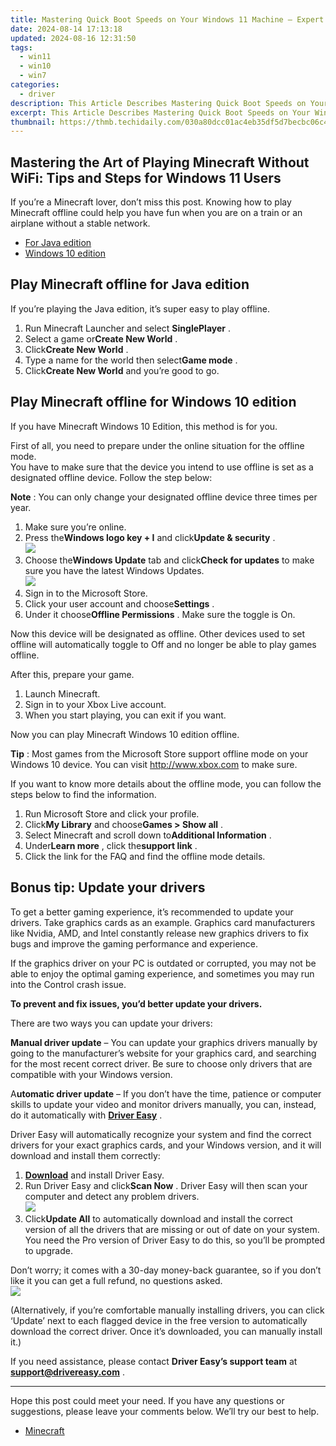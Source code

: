 ```yaml
---
title: Mastering Quick Boot Speeds on Your Windows 11 Machine – Expert Advice
date: 2024-08-14 17:13:18
updated: 2024-08-16 12:31:50
tags:
  - win11
  - win10
  - win7
categories:
  - driver
description: This Article Describes Mastering Quick Boot Speeds on Your Windows 11 Machine – Expert Advice
excerpt: This Article Describes Mastering Quick Boot Speeds on Your Windows 11 Machine – Expert Advice
thumbnail: https://thmb.techidaily.com/030a80dcc01ac4eb35df5d7becbc06c4dd790eaec3e87ce12f12836d8ba534a0.jpg
---
```


## Mastering the Art of Playing Minecraft Without WiFi: Tips and Steps for Windows 11 Users

If you’re a Minecraft lover, don’t miss this post. Knowing how to play Minecraft offline could help you have fun when you are on a train or an airplane without a stable network.

* [For Java edition](https://tools.techidaily.com/drivereasy/download/)
* [Windows 10 edition](https://tools.techidaily.com/drivereasy/download/)

## Play Minecraft offline for Java edition

 If you’re playing the Java edition, it’s super easy to play offline.

1. Run Minecraft Launcher and select **SinglePlayer**  .
2. Select a game or**Create New World** .
3. Click**Create New World** .
4. Type a name for the world then select**Game mode** .
5. Click**Create New World** and you’re good to go.

## Play Minecraft offline for Windows 10 edition

If you have Minecraft Windows 10 Edition, this method is for you.

 First of all, you need to prepare under the online situation for the offline mode.  
 You have to make sure that the device you intend to use offline is set as a designated offline device. Follow the step below:

**Note** : You can only change your designated offline device three times per year.

1. Make sure you’re online.
2. Press the**Windows logo key + I** and click**Update & security** .  
![](https://images.drivereasy.com/wp-content/uploads/2019/11/update-1.jpg)
3. Choose the**Windows Update** tab and click**Check for updates** to make sure you have the latest Windows Updates.  
![](https://images.drivereasy.com/wp-content/uploads/2019/09/update.jpg)
4. Sign in to the Microsoft Store.
5. Click your user account and choose**Settings** .
6. Under it choose**Offline Permissions** . Make sure the toggle is On.

 Now this device will be designated as offline. Other devices used to set offline will automatically toggle to Off and no longer be able to play games offline.

After this, prepare your game.

1. Launch Minecraft.
2. Sign in to your Xbox Live account.
3. When you start playing, you can exit if you want.

Now you can play Minecraft Windows 10 edition offline.

**Tip** : Most games from the Microsoft Store support offline mode on your Windows 10 device. You can visit <http://www.xbox.com> to make sure.

 If you want to know more details about the offline mode, you can follow the steps below to find the information.

1. Run Microsoft Store and click your profile.
2. Click**My Library** and choose**Games > Show all** .
3. Select Minecraft and scroll down to**Additional Information** .
4. Under**Learn more** , click the**support link** .
5. Click the link for the FAQ and find the offline mode details.

## Bonus tip: Update your drivers

 To get a better gaming experience, it’s recommended to update your drivers. Take graphics cards as an example. Graphics card manufacturers like Nvidia, AMD, and Intel constantly release new graphics drivers to fix bugs and improve the gaming performance and experience.

 If the graphics driver on your PC is outdated or corrupted, you may not be able to enjoy the optimal gaming experience, and sometimes you may run into the Control crash issue.

 **To prevent and fix issues, you’d better update your drivers.**

There are two ways you can update your drivers:

**Manual driver update** – You can update your graphics drivers manually by going to the manufacturer’s website for your graphics card, and searching for the most recent correct driver. Be sure to choose only drivers that are compatible with your Windows version.

 A**utomatic driver update** – If you don’t have the time, patience or computer skills to update your video and monitor drivers manually, you can, instead, do it automatically with **[Driver Easy](https://tools.techidaily.com/drivereasy/download/)**  .

 Driver Easy will automatically recognize your system and find the correct drivers for your exact graphics cards, and your Windows version, and it will download and install them correctly:

1. **[Download](https://tools.techidaily.com/drivereasy/download/)**  and install Driver Easy.
2. Run Driver Easy and click**Scan Now** . Driver Easy will then scan your computer and detect any problem drivers.  
![](https://images.drivereasy.com/wp-content/uploads/2019/08/DE-scan-screen.png)
3. Click**Update All** to automatically download and install the correct version of all the drivers that are missing or out of date on your system. You need the Pro version of Driver Easy to do this, so you’ll be prompted to upgrade.  

 Don’t worry; it comes with a 30-day money-back guarantee, so if you don’t like it you can get a full refund, no questions asked.  
![](https://images.drivereasy.com/wp-content/uploads/2019/08/DE-Update-all-drivers.png)  

 (Alternatively, if you’re comfortable manually installing drivers, you can click ‘Update’ next to each flagged device in the free version to automatically download the correct driver. Once it’s downloaded, you can manually install it.)

 If you need assistance, please contact **Driver Easy’s support team** at **[support@drivereasy.com](https://tools.techidaily.com/drivereasy/download/)**  .

---

 Hope this post could meet your need. If you have any questions or suggestions, please leave your comments below. We’ll try our best to help.

* [Minecraft](https://tools.techidaily.com/drivereasy/download/)

<ins class="adsbygoogle"
     style="display:block"
     data-ad-format="autorelaxed"
     data-ad-client="ca-pub-7571918770474297"
     data-ad-slot="1223367746"></ins>



<ins class="adsbygoogle"
     style="display:block"
     data-ad-client="ca-pub-7571918770474297"
     data-ad-slot="8358498916"
     data-ad-format="auto"
     data-full-width-responsive="true"></ins>
